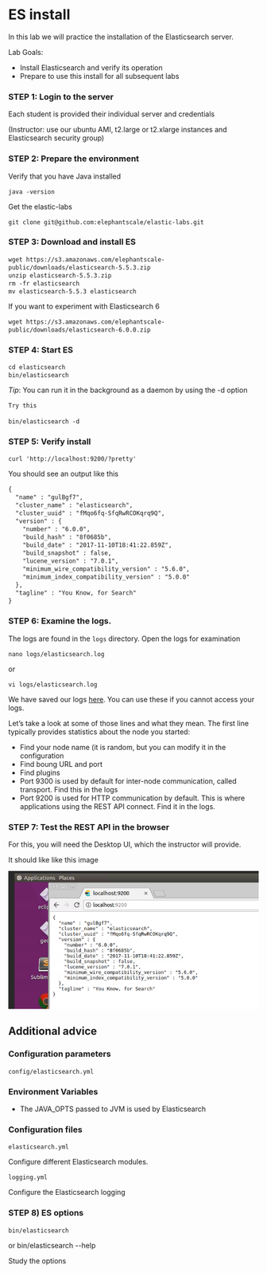 # ES install

In this lab we will practice the installation of the Elasticsearch server.


Lab Goals:

* Install Elasticsearch and verify its operation
* Prepare to use this install for all subsequent labs

### STEP 1: Login to the server
 
Each student is provided their individual server and credentials

(Instructor: use our ubuntu AMI, t2.large or t2.xlarge instances and Elasticsearch security group)

### STEP 2: Prepare the environment

Verify that you have Java installed 

    java -version
    
Get the elastic-labs
    
    git clone git@github.com:elephantscale/elastic-labs.git    

### STEP 3: Download and install ES

    wget https://s3.amazonaws.com/elephantscale-public/downloads/elasticsearch-5.5.3.zip    
    unzip elasticsearch-5.5.3.zip
    rm -fr elasticsearch
    mv elasticsearch-5.5.3 elasticsearch

If you want to experiment with Elasticsearch 6
    
    wget https://s3.amazonaws.com/elephantscale-public/downloads/elasticsearch-6.0.0.zip
        
### STEP 4: Start ES

    cd elasticsearch
    bin/elasticsearch 
    
_Tip_: You can run it in the background as a daemon by using the -d option

    Try this
    
    bin/elasticsearch -d
    
### STEP 5: Verify install

    curl 'http://localhost:9200/?pretty'
    
You should see an output like this

    {
      "name" : "gulBgf7",
      "cluster_name" : "elasticsearch",
      "cluster_uuid" : "fMqo6fq-SfqRwRCOKqrq9Q",
      "version" : {
        "number" : "6.0.0",
        "build_hash" : "8f0685b",
        "build_date" : "2017-11-10T18:41:22.859Z",
        "build_snapshot" : false,
        "lucene_version" : "7.0.1",
        "minimum_wire_compatibility_version" : "5.6.0",
        "minimum_index_compatibility_version" : "5.0.0"
      },
      "tagline" : "You Know, for Search"
    }

### STEP 6: Examine the logs.

The logs are found in the `logs` directory. Open the logs for examination

    nano logs/elasticsearch.log
    
or

    vi logs/elasticsearch.log
            
We have saved our logs [here](elasticsearch.log). You can use these if you cannot access
your logs.
 
Let’s take a look at some of those lines and what they mean.
The first line typically provides statistics about the node you started:

* Find your node name (it is random, but you can modify it in the configuration
* Find boung URL and port
* Find plugins
* Port 9300 is used by default for inter-node communication, called transport. Find this in the logs
* Port 9200 is used for HTTP communication by default. This is where applications
  using the REST API connect. Find it in the logs.

### STEP 7: Test the REST API in the browser

For this, you will need the Desktop UI, which the instructor will provide.

It should like like this image

![alt text](http-test.png)  

## Additional advice

### Configuration parameters

    config/elasticsearch.yml

### Environment Variables

* The JAVA_OPTS passed to JVM is used by Elasticsearch

### Configuration files

    elasticsearch.yml

Configure different Elasticsearch modules.

    logging.yml
    
Configure the Elasticsearch logging
    
### STEP 8) ES options

    bin/elasticsearch 
or
    bin/elasticsearch --help
    
Study the options




